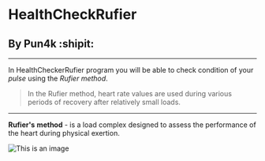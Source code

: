 # HealthCheckRufier
 
## By Pun4k :shipit:

___

In HealthCheckerRufier program you will be able to check condition of your _pulse_ using the _Rufier_ _method_. 
> In the Rufier method, heart rate values are used during various periods of recovery after relatively small loads.

___

**Rufier's** **method** - is a load complex designed to assess the performance of the heart during physical exertion.
 

 ![This is an image](https://www.researchgate.net/profile/Ihor-Zanevskyy/publication/314084013/figure/fig1/AS:500402825433088@1496316738344/Nomogram-of-the-Ruffier-index-values-correction.png)